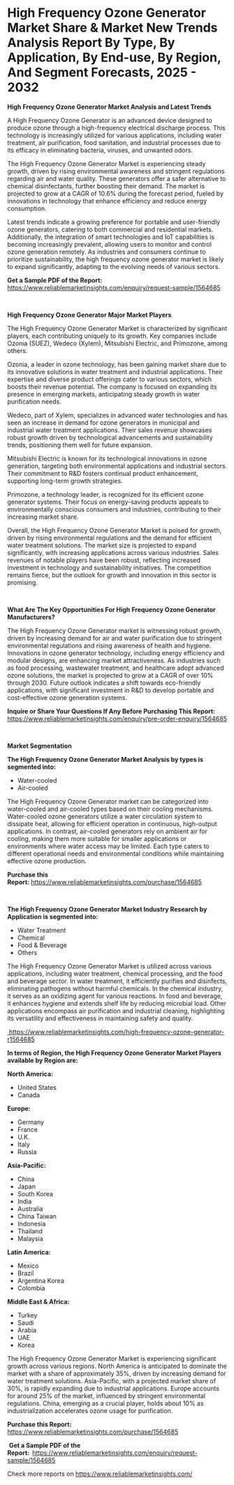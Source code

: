 <p><h1>High Frequency Ozone Generator Market Share & Market New Trends Analysis Report By Type, By Application, By End-use, By Region, And Segment Forecasts, 2025 - 2032</h1></p><p><strong>High Frequency Ozone Generator Market Analysis and Latest Trends</strong></p>
<p><p>A High Frequency Ozone Generator is an advanced device designed to produce ozone through a high-frequency electrical discharge process. This technology is increasingly utilized for various applications, including water treatment, air purification, food sanitation, and industrial processes due to its efficacy in eliminating bacteria, viruses, and unwanted odors.</p><p>The High Frequency Ozone Generator Market is experiencing steady growth, driven by rising environmental awareness and stringent regulations regarding air and water quality. These generators offer a safer alternative to chemical disinfectants, further boosting their demand. The market is projected to grow at a CAGR of 10.6% during the forecast period, fueled by innovations in technology that enhance efficiency and reduce energy consumption.</p><p>Latest trends indicate a growing preference for portable and user-friendly ozone generators, catering to both commercial and residential markets. Additionally, the integration of smart technologies and IoT capabilities is becoming increasingly prevalent, allowing users to monitor and control ozone generation remotely. As industries and consumers continue to prioritize sustainability, the high frequency ozone generator market is likely to expand significantly, adapting to the evolving needs of various sectors.</p></p>
<p><strong>Get a Sample PDF of the Report:&nbsp;</strong> <a href="https://www.reliablemarketinsights.com/enquiry/request-sample/1564685?utm_campaign=2197&utm_medium=2&utm_source=Github&utm_content=ia&utm_term=11042025&utm_id=high-frequency-ozone-generator">https://www.reliablemarketinsights.com/enquiry/request-sample/1564685</a></p>
<p>&nbsp;</p>
<p><strong>High Frequency Ozone Generator Major Market Players</strong></p>
<p><p>The High Frequency Ozone Generator Market is characterized by significant players, each contributing uniquely to its growth. Key companies include Ozonia (SUEZ), Wedeco (Xylem), Mitsubishi Electric, and Primozone, among others. </p><p>Ozonia, a leader in ozone technology, has been gaining market share due to its innovative solutions in water treatment and industrial applications. Their expertise and diverse product offerings cater to various sectors, which boosts their revenue potential. The company is focused on expanding its presence in emerging markets, anticipating steady growth in water purification needs.</p><p>Wedeco, part of Xylem, specializes in advanced water technologies and has seen an increase in demand for ozone generators in municipal and industrial water treatment applications. Their sales revenue showcases robust growth driven by technological advancements and sustainability trends, positioning them well for future expansion.</p><p>Mitsubishi Electric is known for its technological innovations in ozone generation, targeting both environmental applications and industrial sectors. Their commitment to R&D fosters continual product enhancement, supporting long-term growth strategies.</p><p>Primozone, a technology leader, is recognized for its efficient ozone generator systems. Their focus on energy-saving products appeals to environmentally conscious consumers and industries, contributing to their increasing market share. </p><p>Overall, the High Frequency Ozone Generator Market is poised for growth, driven by rising environmental regulations and the demand for efficient water treatment solutions. The market size is projected to expand significantly, with increasing applications across various industries. Sales revenues of notable players have been robust, reflecting increased investment in technology and sustainability initiatives. The competition remains fierce, but the outlook for growth and innovation in this sector is promising.</p></p>
<p>&nbsp;</p>
<p><strong>What Are The Key Opportunities For High Frequency Ozone Generator Manufacturers?</strong></p>
<p><p>The High Frequency Ozone Generator market is witnessing robust growth, driven by increasing demand for air and water purification due to stringent environmental regulations and rising awareness of health and hygiene. Innovations in ozone generator technology, including energy efficiency and modular designs, are enhancing market attractiveness. As industries such as food processing, wastewater treatment, and healthcare adopt advanced ozone solutions, the market is projected to grow at a CAGR of over 10% through 2030. Future outlook indicates a shift towards eco-friendly applications, with significant investment in R&D to develop portable and cost-effective ozone generation systems.</p></p>
<p><strong>Inquire or Share Your Questions If Any Before Purchasing This Report:</strong> <a href="https://www.reliablemarketinsights.com/enquiry/pre-order-enquiry/1564685?utm_campaign=2197&utm_medium=2&utm_source=Github&utm_content=ia&utm_term=11042025&utm_id=high-frequency-ozone-generator">https://www.reliablemarketinsights.com/enquiry/pre-order-enquiry/1564685</a></p>
<p>&nbsp;</p>
<p><strong>Market Segmentation</strong></p>
<p><strong>The High Frequency Ozone Generator Market Analysis by types is segmented into:</strong></p>
<p><ul><li>Water-cooled</li><li>Air-cooled</li></ul></p>
<p><p>The High Frequency Ozone Generator market can be categorized into water-cooled and air-cooled types based on their cooling mechanisms. Water-cooled ozone generators utilize a water circulation system to dissipate heat, allowing for efficient operation in continuous, high-output applications. In contrast, air-cooled generators rely on ambient air for cooling, making them more suitable for smaller applications or environments where water access may be limited. Each type caters to different operational needs and environmental conditions while maintaining effective ozone production.</p></p>
<p><strong>Purchase this Report:&nbsp;</strong><a href="https://www.reliablemarketinsights.com/purchase/1564685?utm_campaign=2197&utm_medium=2&utm_source=Github&utm_content=ia&utm_term=11042025&utm_id=high-frequency-ozone-generator">https://www.reliablemarketinsights.com/purchase/1564685</a></p>
<p>&nbsp;</p>
<p><strong>The High Frequency Ozone Generator Market Industry Research by Application is segmented into:</strong></p>
<p><ul><li>Water Treatment</li><li>Chemical</li><li>Food & Beverage</li><li>Others</li></ul></p>
<p><p>The High Frequency Ozone Generator Market is utilized across various applications, including water treatment, chemical processing, and the food and beverage sector. In water treatment, it efficiently purifies and disinfects, eliminating pathogens without harmful chemicals. In the chemical industry, it serves as an oxidizing agent for various reactions. In food and beverage, it enhances hygiene and extends shelf life by reducing microbial load. Other applications encompass air purification and industrial cleaning, highlighting its versatility and effectiveness in maintaining safety and quality.</p></p>
<p><a href="https://www.reliablemarketinsights.com/high-frequency-ozone-generator-r1564685?utm_campaign=2197&utm_medium=2&utm_source=Github&utm_content=ia&utm_term=11042025&utm_id=high-frequency-ozone-generator">&nbsp;https://www.reliablemarketinsights.com/high-frequency-ozone-generator-r1564685</a></p>
<p><strong>In terms of Region, the High Frequency Ozone Generator Market Players available by Region are:</strong></p>
<p>
    <p> <strong> North America: </strong>
        <ul>
            <li>United States</li>
            <li>Canada</li>
        </ul>
        </p> 
    <p> <strong> Europe: </strong>
        <ul>
            <li>Germany</li>
            <li>France</li>
            <li>U.K.</li>
            <li>Italy</li>
            <li>Russia</li>
        </ul>
        </p> 
    <p> <strong> Asia-Pacific: </strong>
        <ul>
            <li>China</li>
            <li>Japan</li>
            <li>South Korea</li>
            <li>India</li>
            <li>Australia</li>
            <li>China Taiwan</li>
            <li>Indonesia</li>
            <li>Thailand</li>
            <li>Malaysia</li>
        </ul>
        </p> 
    <p> <strong> Latin America: </strong>
        <ul>
            <li>Mexico</li>
            <li>Brazil</li>
            <li>Argentina Korea</li>
            <li>Colombia</li>
        </ul>
        </p> 
    <p> <strong> Middle East & Africa: </strong>
        <ul>
            <li>Turkey</li>
            <li>Saudi</li>
            <li>Arabia</li>
            <li>UAE</li>
            <li>Korea</li>
        </ul>
    </p>
    </p>
<p><p>The High Frequency Ozone Generator Market is experiencing significant growth across various regions. North America is anticipated to dominate the market with a share of approximately 35%, driven by increasing demand for water treatment solutions. Asia-Pacific, with a projected market share of 30%, is rapidly expanding due to industrial applications. Europe accounts for around 25% of the market, influenced by stringent environmental regulations. China, emerging as a crucial player, holds about 10% as industrialization accelerates ozone usage for purification.</p></p>
<p><strong>Purchase this Report: </strong><a href="https://www.reliablemarketinsights.com/purchase/1564685?utm_campaign=2197&utm_medium=2&utm_source=Github&utm_content=ia&utm_term=11042025&utm_id=high-frequency-ozone-generator">https://www.reliablemarketinsights.com/purchase/1564685</a></p>
<p>&nbsp;<strong>Get a Sample PDF of the Report:&nbsp;&nbsp;</strong><a href="https://www.reliablemarketinsights.com/enquiry/request-sample/1564685?utm_campaign=2197&utm_medium=2&utm_source=Github&utm_content=ia&utm_term=11042025&utm_id=high-frequency-ozone-generator">https://www.reliablemarketinsights.com/enquiry/request-sample/1564685</a></p>
<p><strong></strong></p>
<p>Check more reports on <a href="https://www.reliablemarketinsights.com/?utm_campaign=2197&utm_medium=2&utm_source=Github&utm_content=ia&utm_term=11042025&utm_id=high-frequency-ozone-generator">https://www.reliablemarketinsights.com/</a></p>